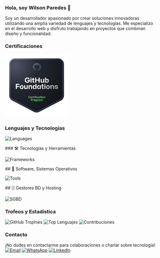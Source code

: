 ### Hola, soy Wilson Paredes 👋
Soy un desarrollador apasionado por crear soluciones innovadoras utilizando una amplia variedad de lenguajes y tecnologías. Me especializo en el desarrollo web y disfruto trabajando en proyectos que combinan diseño y funcionalidad.

### Certificaciones
[![GitHub Foundations](/github-foundations.png)](https://www.credly.com/badges/63c25712-a2dd-4e41-89e9-1876b48277f2/public_url)

### Lenguajes y Tecnologías
<p>
<img alt="Languages" src="https://skillicons.dev/icons?i=php,py,ts,js,html,css"></a>
</p>
### 🛠️ Tecnologías y Herramientas
<p>
<img alt="Frameworks" src="https://skillicons.dev/icons?i=bootstrap,tailwindcss,jquery,laravel,materialui,react,redux,angular,wordpress,django,flask,azure,vite,npm,docker,github,git"></a>
</p>
## 🔧 Software, Sistemas Operativos
<p>
<img alt="Tools" src="https://skillicons.dev/icons?i=linux,windows,ubuntu,debian,kali,parrot,arduino,git,github,netlify,nginx,postman,powershell,pycharm,phpstorm,stackoverflow,sublime,vscode,eclipse"></a> 
</p>
## 🗄️ Gestores BD y Hosting
<p>
<img alt="SGBD" src ="https://skillicons.dev/icons?i=postgres,mysql,mongodb,heroku,gcp,sqlite,firebase,codepen,DBeaver "></a>
</p>

### Trofeos y Estadística
![GitHub Trophies](https://github-profile-trophy.vercel.app/?username=WilsonParedes11&theme=darkhub&no-frame=true&no-bg=true)
![Top Lenguajes](https://github-readme-stats.vercel.app/api/top-langs/?username=WilsonParedes11&theme=radical)
![Contribuciones](https://github-readme-stats.vercel.app/api?username=WilsonParedes11&count_private=true&show_icons=true&theme=radical&hide=contribs,prs)

### Contacto
¡No dudes en contactarme para colaboraciones o charlar sobre tecnología!
[![Email](https://img.shields.io/badge/Email-Contact%20Me-blue)](mailto:wilsonparedes87@gmail.com)
[![WhatsApp](https://img.shields.io/badge/WhatsApp-Chat%20with%20Me-brightgreen?logo=whatsapp)](https://wa.me/+593983651761)
[![LinkedIn](https://img.shields.io/badge/LinkedIn-Profile-blue)](https://www.linkedin.com/in/wilson-paredes-541716244)
